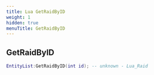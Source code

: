 ```yaml
---
title: Lua GetRaidByID
weight: 1
hidden: true
menuTitle: GetRaidByID
---
```

## GetRaidByID
```lua
EntityList:GetRaidByID(int id); -- unknown - Lua_Raid
```